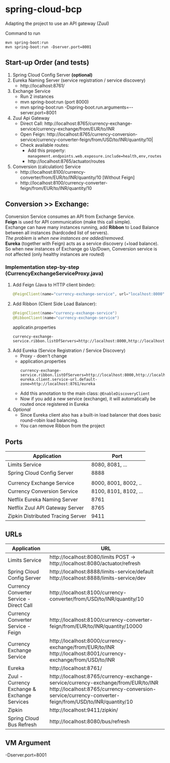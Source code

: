 # spring-cloud-bcp
Adapting the project to use an API gateway (Zuul)

Command to run
```
mvn spring-boot:run 
mvn spring-boot:run -Dserver.port=8001
```

## Start-up Order (and tests)

1. Spring Cloud Config Server **(optional)**
1. Eureka Naming Server (service registration / service discovery)
    * http://localhost:8761/
1. Exchange Service
    * Run 2 instances
    * mvn spring-boot:run (port 8000)
    * mvn spring-boot:run -Dspring-boot.run.arguments=--server.port=8001
1. Zuul Api Gateway
    * Direct Call: http://localhost:8765/currency-exchange-service/currency-exchange/from/EUR/to/INR 
    * Open Feign: http://localhost:8765/currency-conversion-service/currency-converter-feign/from/USD/to/INR/quantity/10|
    * Check available routes:
      * Add this property: `management.endpoints.web.exposure.include=health,env,routes`
      * http://localhost:8765/actuator/routes
1. Conversion (calculation) Service
    * http://localhost:8100/currency-converter/from/EUR/to/INR/quantity/10 [Without Feign]
    * http://localhost:8100/currency-converter-feign/from/EUR/to/INR/quantity/10


## Conversion >> Exchange:

Conversion Service consumes an API from Exchange Service.  
**Feign** is used for API communication (make this call simple).  
Exchange can have many instances running, add **Ribbon** to Load Balance between all instances (hardcoded list of servers).  
*The problem is when new instances are added/removed.*  
**Eureka** (together with Feign) acts as a service discovery (+load balance). So when new instances of Exchange go Up/Down, Conversion service is not affected (only healthy instances are routed)

### Implementation step-by-step  (CurrencyExchangeServiceProxy.java)
1. Add Feign (Java to HTTP client binder):  
    ```java
    @FeignClient(name="currency-exchange-service", url="localhost:8000") // without service discovery (eureka) you have to hardcode URL
    ```
2. Add Ribbon (Client Side Load Balancer):  
    ```java
    @FeignClient(name="currency-exchange-service")
    @RibbonClient(name="currency-exchange-service")
    ```
    applicatin.properties
    ```properties
    currency-exchange-service.ribbon.listOfServers=http://localhost:8000,http://localhost:8001
    ```
3. Add Eureka (Service Registration / Service Discovery)
    * Proxy - doen't change
    * application.properties
      ```properties
      currency-exchange-service.ribbon.listOfServers=http://localhost:8000,http://localhost:8001
      eureka.client.service-url.default-zone=http://localhost:8761/eureka
      ```
    * Add this annotation to the main class: `@EnableDiscoveryClient`
    * Now if you add a new service (exchange), it will automatically be routed once registered in Eureka 
4. *Optional*
    * Since Eureka client also has a built-in load balancer that does basic round-robin load balancing.
    * You can remove Ribbon from the project

## Ports

|     Application       |     Port          |
| ------------- | ------------- |
| Limits Service | 8080, 8081, ... |
| Spring Cloud Config Server | 8888 |
|  |  |
| Currency Exchange Service | 8000, 8001, 8002, ..  |
| Currency Conversion Service | 8100, 8101, 8102, ... |
| Netflix Eureka Naming Server | 8761 |
| Netflix Zuul API Gateway Server | 8765 |
| Zipkin Distributed Tracing Server | 9411 |


## URLs

|     Application       |     URL          |
| ------------- | ------------- |
| Limits Service | http://localhost:8080/limits POST -> http://localhost:8080/actuator/refresh|
| Spring Cloud Config Server | http://localhost:8888/limits-service/default http://localhost:8888/limits-service/dev |
| Currency Converter Service - Direct Call | http://localhost:8100/currency-converter/from/USD/to/INR/quantity/10 |
| Currency Converter Service - Feign | http://localhost:8100/currency-converter-feign/from/EUR/to/INR/quantity/10000 |
| Currency Exchange Service | http://localhost:8000/currency-exchange/from/EUR/to/INR http://localhost:8001/currency-exchange/from/USD/to/INR|
| Eureka | http://localhost:8761/|
| Zuul - Currency Exchange & Exchange Services | http://localhost:8765/currency-exchange-service/currency-exchange/from/EUR/to/INR <br/> http://localhost:8765/currency-conversion-service/currency-converter-feign/from/USD/to/INR/quantity/10|
| Zipkin | http://localhost:9411/zipkin/ |
| Spring Cloud Bus Refresh | http://localhost:8080/bus/refresh |

## VM Argument

-Dserver.port=8001

